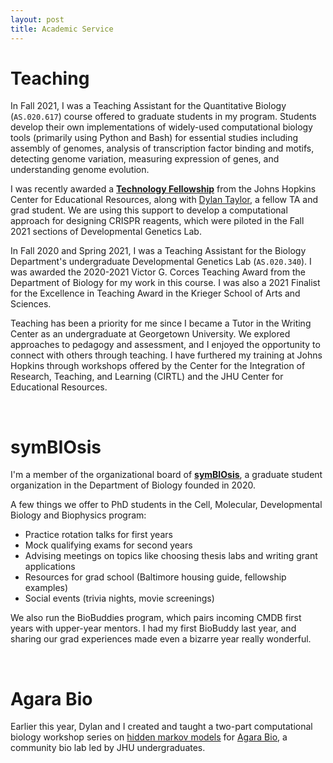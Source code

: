 ```yaml
---
layout: post
title: Academic Service
---
```

# Teaching

In Fall 2021, I was a Teaching Assistant for the Quantitative Biology (`AS.020.617`) course offered to graduate students in my program. Students develop their own implementations of widely-used computational biology tools (primarily using Python and Bash) for essential studies including assembly of genomes, analysis of transcription factor binding and motifs, detecting genome variation, measuring expression of genes, and understanding genome evolution. 

I was recently awarded a **[Technology Fellowship](https://cer.jhu.edu/techfellows)** from the Johns Hopkins Center for Educational Resources, along with [Dylan Taylor](https://dtaylo95.github.io/), a fellow TA and grad student. We are using this support to develop a computational approach for designing CRISPR reagents, which were piloted in the Fall 2021 sections of Developmental Genetics Lab. 

In Fall 2020 and Spring 2021, I was a Teaching Assistant for the Biology Department's undergraduate Developmental Genetics Lab (`AS.020.340`). I was awarded the 2020-2021 Victor G. Corces Teaching Award from the Department of Biology for my work in this course. I was also a 2021 Finalist for the Excellence in Teaching Award in the Krieger School of Arts and Sciences. 

Teaching has been a priority for me since I became a Tutor in the Writing Center as an undergraduate at Georgetown University. We explored approaches to pedagogy and assessment, and I enjoyed the opportunity to connect with others through teaching. I have furthered my training at Johns Hopkins through workshops offered by the Center for the Integration of Research, Teaching, and Learning (CIRTL) and the JHU Center for Educational Resources.

<br />

# symBIOsis

I'm a member of the organizational board of **[symBIOsis](https://sites.krieger.jhu.edu/symbiosis/)**, a graduate student organization in the Department of Biology founded in 2020.

A few things we offer to PhD students in the Cell, Molecular, Developmental Biology and Biophysics program:

* Practice rotation talks for first years
* Mock qualifying exams for second years
* Advising meetings on topics like choosing thesis labs and writing grant applications
* Resources for grad school (Baltimore housing guide, fellowship examples)
* Social events (trivia nights, movie screenings)

We also run the BioBuddies program, which pairs incoming CMDB first years with upper-year mentors. I had my first BioBuddy last year, and sharing our grad experiences made even a bizarre year really wonderful. 

<br />

# Agara Bio 
Earlier this year, Dylan and I created and taught a two-part computational biology workshop series on [hidden markov models](https://github.com/scarioscia/hmm_workshop) for [Agara Bio](https://www.agarabio.org/), a community bio lab led by JHU undergraduates.

